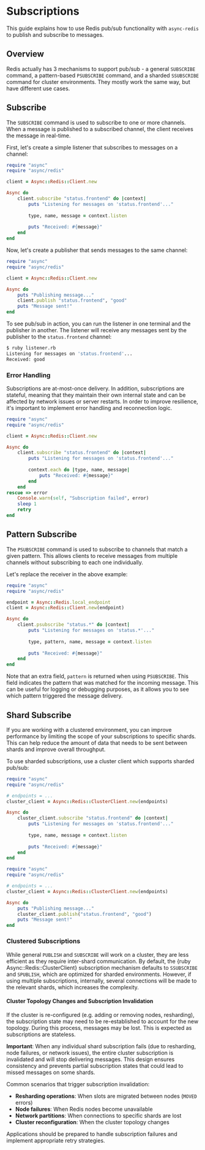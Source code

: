 # Subscriptions

This guide explains how to use Redis pub/sub functionality with `async-redis` to publish and subscribe to messages.

## Overview

Redis actually has 3 mechanisms to support pub/sub - a general `SUBSCRIBE` command, a pattern-based `PSUBSCRIBE` command, and a sharded `SSUBSCRIBE` command for cluster environments. They mostly work the same way, but have different use cases.

## Subscribe

The `SUBSCRIBE` command is used to subscribe to one or more channels. When a message is published to a subscribed channel, the client receives the message in real-time.

First, let's create a simple listener that subscribes to messages on a channel:

``` ruby
require "async"
require "async/redis"

client = Async::Redis::Client.new

Async do
	client.subscribe "status.frontend" do |context|
		puts "Listening for messages on 'status.frontend'..."
		
		type, name, message = context.listen
		
		puts "Received: #{message}"
	end
end
```

Now, let's create a publisher that sends messages to the same channel:

``` ruby
require "async"
require "async/redis"

client = Async::Redis::Client.new

Async do
	puts "Publishing message..."
	client.publish "status.frontend", "good"
	puts "Message sent!"
end
```

To see pub/sub in action, you can run the listener in one terminal and the publisher in another. The listener will receive any messages sent by the publisher to the `status.frontend` channel:

```bash
$ ruby listener.rb
Listening for messages on 'status.frontend'...
Received: good
```

### Error Handling

Subscriptions are at-most-once delivery. In addition, subscriptions are stateful, meaning that they maintain their own internal state and can be affected by network issues or server restarts. In order to improve resilience, it's important to implement error handling and reconnection logic.

```ruby
require "async"
require "async/redis"

client = Async::Redis::Client.new

Async do
	client.subscribe "status.frontend" do |context|
		puts "Listening for messages on 'status.frontend'..."
		
		context.each do |type, name, message|
			puts "Received: #{message}"
		end
	end
rescue => error
	Console.warn(self, "Subscription failed", error)
	sleep 1
	retry
end
```

## Pattern Subscribe

The `PSUBSCRIBE` command is used to subscribe to channels that match a given pattern. This allows clients to receive messages from multiple channels without subscribing to each one individually.

Let's replace the receiver in the above example:

``` ruby
require "async"
require "async/redis"

endpoint = Async::Redis.local_endpoint
client = Async::Redis::Client.new(endpoint)

Async do
	client.psubscribe "status.*" do |context|
		puts "Listening for messages on 'status.*'..."
		
		type, pattern, name, message = context.listen
		
		puts "Received: #{message}"
	end
end
```

Note that an extra field, `pattern` is returned when using `PSUBSCRIBE`. This field indicates the pattern that was matched for the incoming message. This can be useful for logging or debugging purposes, as it allows you to see which pattern triggered the message delivery.

## Shard Subscribe

If you are working with a clustered environment, you can improve performance by limiting the scope of your subscriptions to specific shards. This can help reduce the amount of data that needs to be sent between shards and improve overall throughput.

To use sharded subscriptions, use a cluster client which supports sharded pub/sub:

``` ruby
require "async"
require "async/redis"

# endpoints = ...
cluster_client = Async::Redis::ClusterClient.new(endpoints)

Async do
	cluster_client.subscribe "status.frontend" do |context|
		puts "Listening for messages on 'status.frontend'..."
		
		type, name, message = context.listen
		
		puts "Received: #{message}"
	end
end
```

``` ruby
require "async"
require "async/redis"

# endpoints = ...
cluster_client = Async::Redis::ClusterClient.new(endpoints)

Async do
	puts "Publishing message..."
	cluster_client.publish("status.frontend", "good")
	puts "Message sent!"
end
```

### Clustered Subscriptions

While general `PUBLISH` and `SUBSCRIBE` will work on a cluster, they are less efficient as they require inter-shard communication. By default, the {ruby Async::Redis::ClusterClient} subscription mechanism defaults to `SSUBSCRIBE` and `SPUBLISH`, which are optimized for sharded environments. However, if using multiple subscriptions, internally, several connections will be made to the relevant shards, which increases the complexity.

#### Cluster Topology Changes and Subscription Invalidation

If the cluster is re-configured (e.g. adding or removing nodes, resharding), the subscription state may need to be re-established to account for the new topology. During this process, messages may be lost. This is expected as subscriptions are stateless.

**Important**: When any individual shard subscription fails (due to resharding, node failures, or network issues), the entire cluster subscription is invalidated and will stop delivering messages. This design ensures consistency and prevents partial subscription states that could lead to missed messages on some shards.

Common scenarios that trigger subscription invalidation:

- **Resharding operations**: When slots are migrated between nodes (`MOVED` errors)
- **Node failures**: When Redis nodes become unavailable
- **Network partitions**: When connections to specific shards are lost
- **Cluster reconfiguration**: When the cluster topology changes

Applications should be prepared to handle subscription failures and implement appropriate retry strategies.
